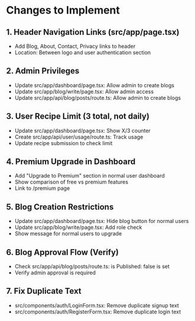 # Changes to Implement

## 1. Header Navigation Links (src/app/page.tsx)
- Add Blog, About, Contact, Privacy links to header
- Location: Between logo and user authentication section

## 2. Admin Privileges  
- Update src/app/dashboard/page.tsx: Allow admin to create blogs
- Update src/app/blog/write/page.tsx: Allow admin access
- Update src/app/api/blog/posts/route.ts: Allow admin to create blogs

## 3. User Recipe Limit (3 total, not daily)
- Update src/app/dashboard/page.tsx: Show X/3 counter
- Create src/app/api/user/usage/route.ts: Track usage
- Update recipe submission to check limit

## 4. Premium Upgrade in Dashboard
- Add "Upgrade to Premium" section in normal user dashboard
- Show comparison of free vs premium features
- Link to /premium page

## 5. Blog Creation Restrictions
- Update src/app/dashboard/page.tsx: Hide blog button for normal users
- Update src/app/blog/write/page.tsx: Add role check
- Show message for normal users to upgrade

## 6. Blog Approval Flow (Verify)
- Check src/app/api/blog/posts/route.ts: is Published: false is set
- Verify admin approval is required

## 7. Fix Duplicate Text
- src/components/auth/LoginForm.tsx: Remove duplicate signup text  
- src/components/auth/RegisterForm.tsx: Remove duplicate login text
